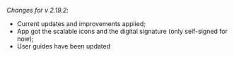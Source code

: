 _Changes for v 2.19.2_:
- Current updates and improvements applied;
- App got the scalable icons and the digital signature (only self-signed for now);
- User guides have been updated
